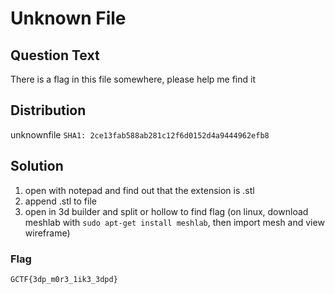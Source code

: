 # Unknown File

## Question Text
There is a flag in this file somewhere, please help me find it

## Distribution
unknownfile `SHA1: 2ce13fab588ab281c12f6d0152d4a9444962efb8`

## Solution
1. open with notepad and find out that the extension is .stl
2. append .stl to file
3. open in 3d builder and split or hollow to find flag (on linux, download meshlab with `sudo apt-get install meshlab`, then import mesh and view wireframe)

### Flag
`GCTF{3dp_m0r3_1ik3_3dpd}`